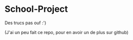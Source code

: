 # School-Project
Des trucs pas ouf :')

(J'ai un peu fait ce repo, pour en avoir un de plus sur github)

